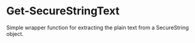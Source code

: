 # Get-SecureStringText
Simple wrapper function for extracting the plain text from a SecureString object.
